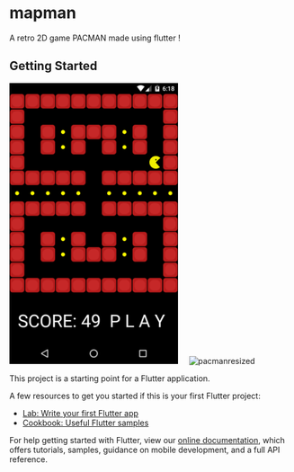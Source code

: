 # mapman

A retro 2D game PACMAN made using flutter !

## Getting Started

<img src="lib/images/pacman-ss.png" width="300">  &nbsp; &nbsp;   ![pacmanresized](https://user-images.githubusercontent.com/68007331/115847651-ca126f00-a440-11eb-8171-b72b8d8026a6.gif)



This project is a starting point for a Flutter application.

A few resources to get you started if this is your first Flutter project:

- [Lab: Write your first Flutter app](https://flutter.dev/docs/get-started/codelab)
- [Cookbook: Useful Flutter samples](https://flutter.dev/docs/cookbook)

For help getting started with Flutter, view our
[online documentation](https://flutter.dev/docs), which offers tutorials,
samples, guidance on mobile development, and a full API reference.
